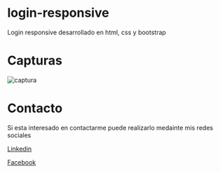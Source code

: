 # login-responsive

Login responsive desarrollado en html, css y bootstrap 

# Capturas

![captura](https://user-images.githubusercontent.com/49756024/199540874-1bcb3b45-d229-4b47-a6fb-ce1659652f7b.PNG)

# Contacto

Si esta interesado en contactarme puede realizarlo medainte mis redes sociales

[Linkedin](https://www.linkedin.com/in/macoronadob)

[Facebook](https://www.facebook.com/marcoalberto.coronadobaquero)
